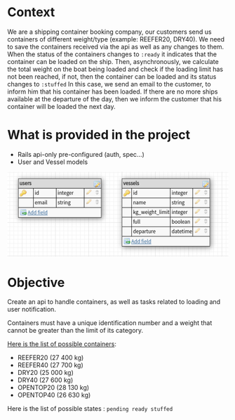 # Context
We are a shipping container booking company, our customers send us containers of different weight/type (example: REEFER20, DRY40). We need to save the containers received via the api as well as any changes to them. When the status of the containers changes to `:ready` it indicates that the container can be loaded on the ship. Then, asynchronously, we calculate the total weight on the boat being loaded and check if the loading limit has not been reached, if not, then the container can be loaded and its status changes to `:stuffed` In this case, we send an email to the customer, to inform him that his container has been loaded. If there are no more ships available at the departure of the day, then we inform the customer that his container will be loaded the next day.

# What is provided in the project
- Rails api-only pre-configured (auth, spec...)
- User and Vessel models

![database](resources/database.png)

# Objective
Create an api to handle containers, as well as tasks related to loading and user notification.

Containers must have a unique identification number and a weight that cannot be greater than the limit of its category.

[Here is the list of possible containers](https://www.dsv.com/fr-fr/nos-solutions/modes-de-transport/fret-maritime/dimensions-de-conteneurs-maritimes):
- REEFER20 (27 400 kg)
- REEFER40 (27 700 kg)
- DRY20 (25 000 kg)
- DRY40 (27 600 kg)
- OPENTOP20 (28 130 kg)
- OPENTOP40 (26 630 kg)


Here is the list of possible states : `pending ready stuffed`